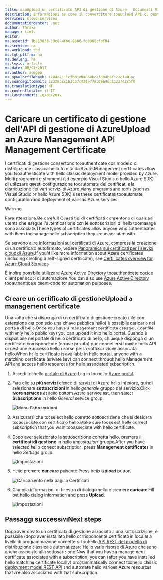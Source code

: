 ```yaml
---
title: aaaUpload un certificato API di gestione di Azure | Documenti Microsoft
description: Informazioni su come il convertitore tooupload API di gestione del certificato per hello portale classico di Azure.
services: cloud-services
documentationcenter: .net
author: Thraka
manager: timlt
editor: 
ms.assetid: 1b813833-39c8-46be-8666-fd0960cfbf04
ms.service: na
ms.workload: tbd
ms.tgt_pltfrm: na
ms.devlang: na
ms.topic: article
ms.date: 08/01/2017
ms.author: adegeo
ms.openlocfilehash: 8294d7131cfb01dba664bd4fd04b6fc22c1e93ac
ms.sourcegitcommit: 523283cc1b3c37c428e77850964dc1c33742c5f0
ms.translationtype: MT
ms.contentlocale: it-IT
ms.lasthandoff: 10/06/2017
---
```

# <a name="upload-an-azure-management-api-management-certificate"></a><span data-ttu-id="4f5e9-103">Caricare un certificato di gestione dell'API di gestione di Azure</span><span class="sxs-lookup"><span data-stu-id="4f5e9-103">Upload an Azure Management API Management Certificate</span></span>
<span data-ttu-id="4f5e9-104">I certificati di gestione consentono tooauthenticate con modello di distribuzione classica hello fornita da Azure.</span><span class="sxs-lookup"><span data-stu-id="4f5e9-104">Management certificates allow you tooauthenticate with hello classic deployment model provided by Azure.</span></span> <span data-ttu-id="4f5e9-105">Molti programmi e strumenti (ad esempio Visual Studio o hello Azure SDK) di utilizzare questi configurazione tooautomate dei certificati e la distribuzione dei vari servizi di Azure.</span><span class="sxs-lookup"><span data-stu-id="4f5e9-105">Many programs and tools (such as Visual Studio or hello Azure SDK) use these certificates tooautomate configuration and deployment of various Azure services.</span></span> 

> [!WARNING]
> <span data-ttu-id="4f5e9-106">Fare attenzione.</span><span class="sxs-lookup"><span data-stu-id="4f5e9-106">Be careful!</span></span> <span data-ttu-id="4f5e9-107">Questi tipi di certificati consentono di qualsiasi utente che esegue l'autenticazione con le sottoscrizioni di hello toomanage sono associate.</span><span class="sxs-lookup"><span data-stu-id="4f5e9-107">These types of certificates allow anyone who authenticates with them toomanage hello subscription they are associated with.</span></span>
>
>

<span data-ttu-id="4f5e9-108">Se servono altre informazioni sui certificati di Azure, compresa la creazione di un certificato autofirmato, vedere [Panoramica sui certificati per i servizi cloud di Azure](cloud-services/cloud-services-certs-create.md#what-are-management-certificates).</span><span class="sxs-lookup"><span data-stu-id="4f5e9-108">If you'd like more information about Azure certificates (including creating a self-signed certificate), see [Certificates overview for Azure Cloud Services](cloud-services/cloud-services-certs-create.md#what-are-management-certificates).</span></span>

<span data-ttu-id="4f5e9-109">È inoltre possibile utilizzare [Azure Active Directory](https://azure.microsoft.com/en-us/services/active-directory/) tooauthenticate codice client per scopi di automazione.</span><span class="sxs-lookup"><span data-stu-id="4f5e9-109">You can also use [Azure Active Directory](https://azure.microsoft.com/en-us/services/active-directory/) tooauthenticate client-code for automation purposes.</span></span>

## <a name="upload-a-management-certificate"></a><span data-ttu-id="4f5e9-110">Creare un certificato di gestione</span><span class="sxs-lookup"><span data-stu-id="4f5e9-110">Upload a management certificate</span></span>
<span data-ttu-id="4f5e9-111">Una volta che si disponga di un certificato di gestione creato (file con estensione cer con solo una chiave pubblica hello) è possibile caricarlo nel portale di hello.</span><span class="sxs-lookup"><span data-stu-id="4f5e9-111">Once you have a management certificate created, (.cer file with only hello public key) you can upload it into hello portal.</span></span> <span data-ttu-id="4f5e9-112">Quando è disponibile nel portale di hello certificato di hello, chiunque disponga di un certificato corrispondente (chiave privata) può connettersi tramite hello API di gestione e accesso hello risorse per la sottoscrizione associata hello.</span><span class="sxs-lookup"><span data-stu-id="4f5e9-112">When hello certificate is available in hello portal, anyone with a matching certificate (private key) can connect through hello Management API and access hello resources for hello associated subscription.</span></span>

1. <span data-ttu-id="4f5e9-113">Accedi toohello [portale di Azure](http://portal.azure.com).</span><span class="sxs-lookup"><span data-stu-id="4f5e9-113">Log in toohello [Azure portal](http://portal.azure.com).</span></span>
2. <span data-ttu-id="4f5e9-114">Fare clic su **più servizi** elenco di servizi di Azure hello inferiore, quindi selezionare **sottoscrizioni** in hello _generale_ gruppo del servizio.</span><span class="sxs-lookup"><span data-stu-id="4f5e9-114">Click **More services** at hello bottom Azure service list, then select **Subscriptions** in hello _General_ service group.</span></span>

    ![Menu Sottoscrizioni](./media/azure-api-management-certs/subscriptions_menu.png)

3. <span data-ttu-id="4f5e9-116">Assicurarsi che tooselect hello corretto sottoscrizione che si desidera tooassociate con certificato hello.</span><span class="sxs-lookup"><span data-stu-id="4f5e9-116">Make sure tooselect hello correct subscription that you want tooassociate with hello certificate.</span></span>     
4. <span data-ttu-id="4f5e9-117">Dopo aver selezionato la sottoscrizione corretta hello, premere **i certificati di gestione** in hello _impostazioni_ gruppo.</span><span class="sxs-lookup"><span data-stu-id="4f5e9-117">After you have selected hello correct subscription, press **Management certificates** in hello _Settings_ group.</span></span>

    ![Impostazioni](./media/azure-api-management-certs/mgmtcerts_menu.png)

5. <span data-ttu-id="4f5e9-119">Hello premere **caricare** pulsante.</span><span class="sxs-lookup"><span data-stu-id="4f5e9-119">Press hello **Upload** button.</span></span>

    ![Caricamento nella pagina Certificati](./media/azure-api-management-certs/certificates_page.png)
6. <span data-ttu-id="4f5e9-121">Compila informazioni di finestra di dialogo hello e premere **caricare**.</span><span class="sxs-lookup"><span data-stu-id="4f5e9-121">Fill out hello dialog information and press **Upload**.</span></span>

    ![Impostazioni](./media/azure-api-management-certs/certificate_details.png)

## <a name="next-steps"></a><span data-ttu-id="4f5e9-123">Passaggi successivi</span><span class="sxs-lookup"><span data-stu-id="4f5e9-123">Next steps</span></span>
<span data-ttu-id="4f5e9-124">Dopo aver creato un certificato di gestione associato a una sottoscrizione, è possibile (dopo aver installato hello corrispondente certificato in locale) a livello di programmazione connettersi toohello [API REST del modello di distribuzione classica](https://msdn.microsoft.com/library/azure/mt420159.aspx) e automatizzare Hello varie risorse di Azure che sono anche associate alla sottoscrizione.</span><span class="sxs-lookup"><span data-stu-id="4f5e9-124">Now that you have a management certificate associated with a subscription, you can (after you have installed hello matching certificate locally) programmatically connect toohello [classic deployment model REST API](https://msdn.microsoft.com/library/azure/mt420159.aspx) and automate hello various Azure resources that are also associated with that subscription.</span></span>
